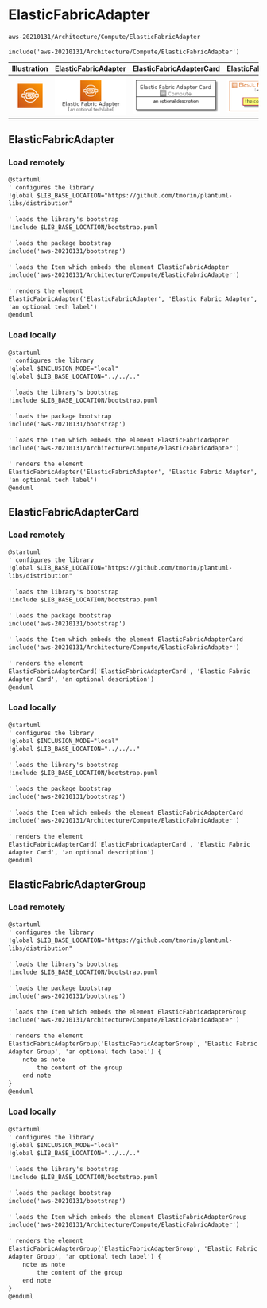 # ElasticFabricAdapter


```text
aws-20210131/Architecture/Compute/ElasticFabricAdapter
```

```text
include('aws-20210131/Architecture/Compute/ElasticFabricAdapter')
```



| Illustration | ElasticFabricAdapter | ElasticFabricAdapterCard | ElasticFabricAdapterGroup |
| :---: | :---: | :---: | :---: |
| ![illustration for Illustration](../../../aws-20210131/Architecture/Compute/ElasticFabricAdapter.png) | ![illustration for ElasticFabricAdapter](../../../aws-20210131/Architecture/Compute/ElasticFabricAdapter.Local.png) | ![illustration for ElasticFabricAdapterCard](../../../aws-20210131/Architecture/Compute/ElasticFabricAdapterCard.Local.png) | ![illustration for ElasticFabricAdapterGroup](../../../aws-20210131/Architecture/Compute/ElasticFabricAdapterGroup.Local.png) |




## ElasticFabricAdapter

### Load remotely
```plantuml
@startuml
' configures the library
!global $LIB_BASE_LOCATION="https://github.com/tmorin/plantuml-libs/distribution"

' loads the library's bootstrap
!include $LIB_BASE_LOCATION/bootstrap.puml

' loads the package bootstrap
include('aws-20210131/bootstrap')

' loads the Item which embeds the element ElasticFabricAdapter
include('aws-20210131/Architecture/Compute/ElasticFabricAdapter')

' renders the element
ElasticFabricAdapter('ElasticFabricAdapter', 'Elastic Fabric Adapter', 'an optional tech label')
@enduml
```

### Load locally
```plantuml
@startuml
' configures the library
!global $INCLUSION_MODE="local"
!global $LIB_BASE_LOCATION="../../.."

' loads the library's bootstrap
!include $LIB_BASE_LOCATION/bootstrap.puml

' loads the package bootstrap
include('aws-20210131/bootstrap')

' loads the Item which embeds the element ElasticFabricAdapter
include('aws-20210131/Architecture/Compute/ElasticFabricAdapter')

' renders the element
ElasticFabricAdapter('ElasticFabricAdapter', 'Elastic Fabric Adapter', 'an optional tech label')
@enduml
```

## ElasticFabricAdapterCard

### Load remotely
```plantuml
@startuml
' configures the library
!global $LIB_BASE_LOCATION="https://github.com/tmorin/plantuml-libs/distribution"

' loads the library's bootstrap
!include $LIB_BASE_LOCATION/bootstrap.puml

' loads the package bootstrap
include('aws-20210131/bootstrap')

' loads the Item which embeds the element ElasticFabricAdapterCard
include('aws-20210131/Architecture/Compute/ElasticFabricAdapter')

' renders the element
ElasticFabricAdapterCard('ElasticFabricAdapterCard', 'Elastic Fabric Adapter Card', 'an optional description')
@enduml
```

### Load locally
```plantuml
@startuml
' configures the library
!global $INCLUSION_MODE="local"
!global $LIB_BASE_LOCATION="../../.."

' loads the library's bootstrap
!include $LIB_BASE_LOCATION/bootstrap.puml

' loads the package bootstrap
include('aws-20210131/bootstrap')

' loads the Item which embeds the element ElasticFabricAdapterCard
include('aws-20210131/Architecture/Compute/ElasticFabricAdapter')

' renders the element
ElasticFabricAdapterCard('ElasticFabricAdapterCard', 'Elastic Fabric Adapter Card', 'an optional description')
@enduml
```

## ElasticFabricAdapterGroup

### Load remotely
```plantuml
@startuml
' configures the library
!global $LIB_BASE_LOCATION="https://github.com/tmorin/plantuml-libs/distribution"

' loads the library's bootstrap
!include $LIB_BASE_LOCATION/bootstrap.puml

' loads the package bootstrap
include('aws-20210131/bootstrap')

' loads the Item which embeds the element ElasticFabricAdapterGroup
include('aws-20210131/Architecture/Compute/ElasticFabricAdapter')

' renders the element
ElasticFabricAdapterGroup('ElasticFabricAdapterGroup', 'Elastic Fabric Adapter Group', 'an optional tech label') {
    note as note
        the content of the group
    end note
}
@enduml
```

### Load locally
```plantuml
@startuml
' configures the library
!global $INCLUSION_MODE="local"
!global $LIB_BASE_LOCATION="../../.."

' loads the library's bootstrap
!include $LIB_BASE_LOCATION/bootstrap.puml

' loads the package bootstrap
include('aws-20210131/bootstrap')

' loads the Item which embeds the element ElasticFabricAdapterGroup
include('aws-20210131/Architecture/Compute/ElasticFabricAdapter')

' renders the element
ElasticFabricAdapterGroup('ElasticFabricAdapterGroup', 'Elastic Fabric Adapter Group', 'an optional tech label') {
    note as note
        the content of the group
    end note
}
@enduml
```

